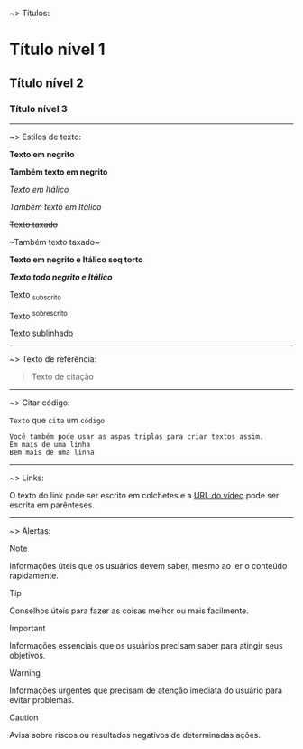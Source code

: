~> Títulos:

# Título nível 1
## Título nível 2
### Título nível 3

---------------------------------------------------

~> Estilos de texto:

**Texto em negrito**

__Também texto em negrito__

_Texto em Itálico_

*Também texto em Itálico*

~~Texto taxado~~

~Também texto taxado~

**__Texto em negrito e Itálico soq torto__**

***Texto todo negrito e Itálico***

Texto <sub>subscrito</sub>

Texto <sup>sobrescrito</sup>

Texto <ins>sublinhado</ins>

---------------------------------------------------

~> Texto de referência:

> Texto de citação

---------------------------------------------------

~> Citar código:

`Texto` que `cita` um `código`

```
Você também pode usar as aspas triplas para criar textos assim.
Em mais de uma linha
Bem mais de uma linha
```

---------------------------------------------------

~> Links:

O texto do link pode ser escrito em colchetes e a [URL do vídeo](https://youtu.be/xvFZjo5PgG0?si=PqtdrruHdwcvvKUF) pode ser escrita em parênteses.

---------------------------------------------------

~> Alertas:


> [!NOTE]
> Informações úteis que os usuários devem saber, mesmo ao ler o conteúdo rapidamente.

> [!TIP]
> Conselhos úteis para fazer as coisas melhor ou mais facilmente.

> [!IMPORTANT]
> Informações essenciais que os usuários precisam saber para atingir seus objetivos.

> [!WARNING]
> Informações urgentes que precisam de atenção imediata do usuário para evitar problemas.

> [!CAUTION]
> Avisa sobre riscos ou resultados negativos de determinadas ações.